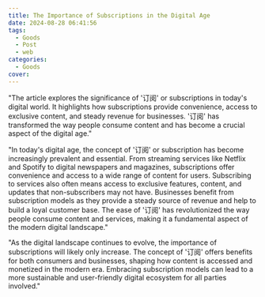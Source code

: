 ```yaml
---
title: The Importance of Subscriptions in the Digital Age
date: 2024-08-28 06:41:56
tags:
  - Goods
  - Post
  - web
categories:
  - Goods
cover: 
---
```


"The article explores the significance of '订阅' or subscriptions in today's digital world. It highlights how subscriptions provide convenience, access to exclusive content, and steady revenue for businesses. '订阅' has transformed the way people consume content and has become a crucial aspect of the digital age."

"In today's digital age, the concept of '订阅' or subscription has become increasingly prevalent and essential. From streaming services like Netflix and Spotify to digital newspapers and magazines, subscriptions offer convenience and access to a wide range of content for users. Subscribing to services also often means access to exclusive features, content, and updates that non-subscribers may not have. Businesses benefit from subscription models as they provide a steady source of revenue and help to build a loyal customer base. The ease of '订阅' has revolutionized the way people consume content and services, making it a fundamental aspect of the modern digital landscape."

"As the digital landscape continues to evolve, the importance of subscriptions will likely only increase. The concept of '订阅' offers benefits for both consumers and businesses, shaping how content is accessed and monetized in the modern era. Embracing subscription models can lead to a more sustainable and user-friendly digital ecosystem for all parties involved."
